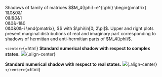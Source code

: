 Shadows of family of matrices \$\$M_4(\\phi)=e^{i\\phi}
\\begin{pmatrix} 1&0&0&1\
0&i&0&1\
0&0&-1&0\
0&0&0&-i \\end{pmatrix}, \$\$ with \$\\phi\\in\[0, 2\\pi\]\$. Upper and
right plots present marginal distributions of real and imaginary part
corresponding to shadows of hermitian and anti-hermitian parts of
\$M_4(\\phi)\$.

`<center>`{=html} **Standard numerical shadow with respect to complex
states.** ![](/animations/marginal-m4.gif){.align-center}

**Standard numerical shadow with respect to real states.**
![](/animations/marginal-m4-real.gif){.align-center} `</center>`{=html}
